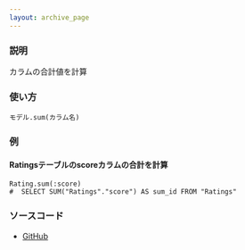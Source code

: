 ```yaml
---
layout: archive_page
---
```

### 説明
カラムの合計値を計算

### 使い方
    モデル.sum(カラム名)

### 例
#### Ratingsテーブルのscoreカラムの合計を計算
    Rating.sum(:score)
    #  SELECT SUM("Ratings"."score") AS sum_id FROM "Ratings"

### ソースコード
* [GitHub](https://github.com/rails/rails/blob/ac30e389ecfa0e26e3d44c1eda8488ddf63b3ecc/activesupport/lib/active_support/core_ext/enumerable.rb#L103)